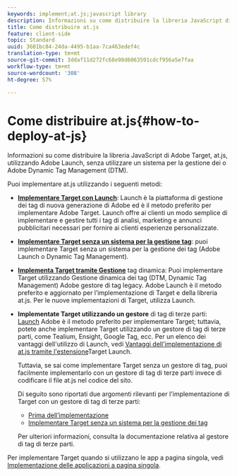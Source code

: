 ```yaml
---
keywords: implement;at.js;javascript library
description: Informazioni su come distribuire la libreria JavaScript di Adobe Target, at.js, utilizzando Adobe Launch, senza utilizzare un sistema per la gestione dei o Adobe Dynamic Tag Management (DTM).
title: Come distribuire at.js
feature: client-side
topic: Standard
uuid: 3601bc84-24da-4495-b1aa-7ca463edef4c
translation-type: tm+mt
source-git-commit: 3ddaf11d272fc68e98d6063591cdcf956a5e7faa
workflow-type: tm+mt
source-wordcount: '308'
ht-degree: 57%

---
```



# Come distribuire at.js{#how-to-deploy-at-js}

Informazioni su come distribuire la libreria JavaScript di Adobe Target, at.js, utilizzando Adobe Launch, senza utilizzare un sistema per la gestione dei o Adobe Dynamic Tag Management (DTM).

Puoi implementare at.js utilizzando i seguenti metodi:

* **[Implementare Target con Launch](/help/c-implementing-target/c-implementing-target-for-client-side-web/how-to-deployatjs/cmp-implementing-target-using-adobe-launch.md)**: Launch è la piattaforma di gestione dei tag di nuova generazione di Adobe ed è il metodo preferito per implementare Adobe Target. Launch offre ai clienti un modo semplice di implementare e gestire tutti i tag di analisi, marketing e annunci pubblicitari necessari per fornire ai clienti esperienze personalizzate.
* **[Implementare Target senza un sistema per la gestione tag](/help/c-implementing-target/c-implementing-target-for-client-side-web/how-to-deployatjs/implementing-target-without-a-tag-manager.md)**: puoi implementare Target senza un sistema per la gestione dei tag (Adobe Launch o Dynamic Tag Management).
* **[Implementa Target tramite Gestione](/help/c-implementing-target/c-implementing-target-for-client-side-web/how-to-deployatjs/implementing-target-using-dynamic-tag-management.md)** tag dinamica: Puoi implementare Target utilizzando  Gestione dinamica dei tag (DTM, Dynamic Tag Management)  Adobe  gestore di tag legacy. Adobe Launch è il metodo preferito e aggiornato per l’implementazione di Target e della libreria at.js. Per le nuove implementazioni di Target, utilizza Launch.
* **Implementate Target utilizzando un gestore** di tag di terze parti: [Launch](/help/c-implementing-target/c-implementing-target-for-client-side-web/how-to-deployatjs/cmp-implementing-target-using-adobe-launch.md) Adobe è il metodo preferito per implementare Target; tuttavia, potete anche implementare Target utilizzando un gestore di tag di terze parti, come Tealium, Ensight, Google Tag, ecc. Per un elenco dei vantaggi dell&#39;utilizzo di Launch, vedi [Vantaggi dell&#39;implementazione di at.js tramite l&#39;estensione](/help/c-implementing-target/c-implementing-target-for-client-side-web/how-to-deployatjs/cmp-implementing-target-using-adobe-launch.md#section_48B3F938B6F8491DAF798E0DB54EF304)Target Launch.

   Tuttavia, se sai come implementare Target senza un gestore di tag, puoi facilmente implementarlo con un gestore di tag di terze parti invece di codificare il file at.js nel codice del sito.

   Di seguito sono riportati due argomenti rilevanti per l&#39;implementazione di Target con un gestore di tag di terze parti:

   * [Prima dell’implementazione](/help/c-implementing-target/c-considerations-before-you-implement-target/considerations-before-you-implement-target.md)
   * [Implementare Target senza un sistema per la gestione dei tag](/help/c-implementing-target/c-implementing-target-for-client-side-web/how-to-deployatjs/implementing-target-without-a-tag-manager.md)

   Per ulteriori informazioni, consulta la documentazione relativa al gestore di tag di terze parti.

Per implementare Target quando si utilizzano le app a pagina singola, vedi [Implementazione delle applicazioni a pagina singola](/help/c-implementing-target/c-implementing-target-for-client-side-web/how-to-deployatjs/target-atjs-single-page-application.md).